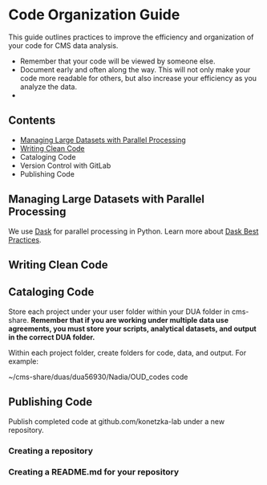 # Code Organization Guide

This guide outlines practices to improve the efficiency and organization of your code for CMS data analysis. 

* Remember that your code will be viewed by someone else.
* Document early and often along the way. This will not only make your code more readable for others, but also increase your efficiency as you analyze the data.
* 

## Contents 
* [Managing Large Datasets with Parallel Processing](https://github.com/konetzka-lab/code-org-guide/edit/main/README#Managing-Large-Datasets-with-Parallel-Processing)
* [Writing Clean Code](https://github.com/konetzka-lab/code-org-guide/edit/main/README.md#writing-clean-code)
* Cataloging Code
* Version Control with GitLab 
* Publishing Code



## Managing Large Datasets with Parallel Processing 

We use [Dask](https://www.dask.org/) for parallel processing in Python. Learn more about [Dask Best Practices](https://docs.dask.org/en/stable/best-practices.html). 


## Writing Clean Code


## Cataloging Code

Store each project under your user folder within your DUA folder in cms-share. **Remember that if you are working under multiple data use agreements, you must store your scripts, analytical datasets, and output in the correct DUA folder.** 

Within each project folder, create folders for code, data, and output. For example: 

  ~/cms-share/duas/dua56930/Nadia/OUD_codes
                                        code 
  


## Publishing Code

Publish completed code at github.com/konetzka-lab under a new repository. 

### Creating a repository
### Creating a README.md for your repository 
